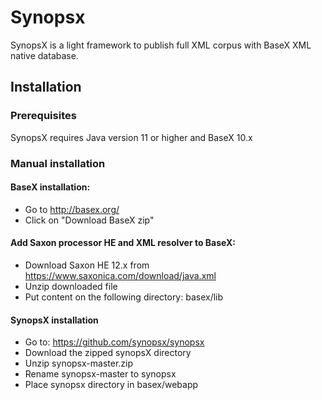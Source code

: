 

# Synopsx


SynopsX is a light framework to publish full XML corpus with BaseX XML native database.

## Installation

### Prerequisites
SynopsX requires Java version 11 or higher and BaseX 10.x

### Manual installation

#### BaseX installation:

* Go to http://basex.org/
* Click on "Download BaseX zip"

#### Add Saxon processor HE and XML resolver to BaseX:
* Download Saxon HE 12.x from https://www.saxonica.com/download/java.xml
* Unzip downloaded file
* Put content on the following directory: basex/lib


#### SynopsX installation

* Go to: https://github.com/synopsx/synopsx
* Download the zipped synopsX directory
* Unzip synopsx-master.zip
* Rename synopsx-master to synopsx
* Place synopsx directory in basex/webapp
